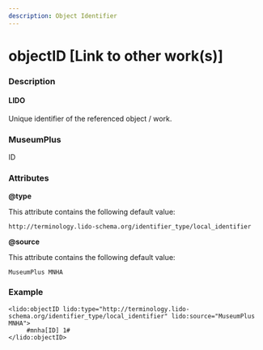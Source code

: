 ```yaml
---
description: Object Identifier
---
```


# objectID \[Link to other work\(s\)\]

### Description

#### LIDO

Unique identifier of the referenced object / work.

### MuseumPlus

ID

### Attributes

**@type**

This attribute contains the following default value:

`http://terminology.lido-schema.org/identifier_type/local_identifier`

**@source**

This attribute contains the following default value:

`MuseumPlus MNHA`

### Example

```markup
<lido:objectID lido:type="http://terminology.lido-schema.org/identifier_type/local_identifier" lido:source="MuseumPlus MNHA">
     #mnha[ID] 1#
</lido:objectID>
```

